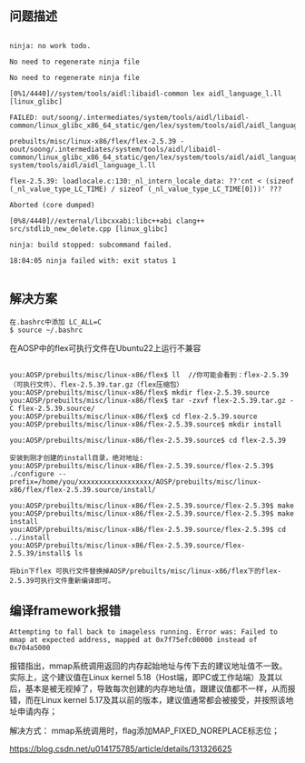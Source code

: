 
## 问题描述

```

ninja: no work todo.

No need to regenerate ninja file

No need to regenerate ninja file

[0%1/4440]//system/tools/aidl:libaidl-common lex aidl_language_l.ll [linux_glibc]

FAILED: out/soong/.intermediates/system/tools/aidl/libaidl-common/linux_glibc_x86_64_static/gen/lex/system/tools/aidl/aidl_language_l.cpp

prebuilts/misc/linux-x86/flex/flex-2.5.39 -oout/soong/.intermediates/system/tools/aidl/libaidl-common/linux_glibc_x86_64_static/gen/lex/system/tools/aidl/aidl_language_l.cpp system/tools/aidl/aidl_language_l.ll

flex-2.5.39: loadlocale.c:130:_nl_intern_locale_data: ??'cnt < (sizeof (_nl_value_type_LC_TIME) / sizeof (_nl_value_type_LC_TIME[0]))' ???

Aborted (core dumped)

[0%8/4440]//external/libcxxabi:libc++abi clang++ src/stdlib_new_delete.cpp [linux_glibc]

ninja: build stopped: subcommand failed.

18:04:05 ninja failed with: exit status 1


```

## 解决方案 

```
在.bashrc中添加 LC_ALL=C
$ source ~/.bashrc
```

在AOSP中的flex可执行文件在Ubuntu22上运行不兼容

```

you:AOSP/prebuilts/misc/linux-x86/flex$ ll  //你可能会看到：flex-2.5.39（可执行文件）、flex-2.5.39.tar.gz（flex压缩包）
you:AOSP/prebuilts/misc/linux-x86/flex$ mkdir flex-2.5.39.source
you:AOSP/prebuilts/misc/linux-x86/flex$ tar -zxvf flex-2.5.39.tar.gz -C flex-2.5.39.source/
you:AOSP/prebuilts/misc/linux-x86/flex$ cd flex-2.5.39.source
you:AOSP/prebuilts/misc/linux-x86/flex-2.5.39.source$ mkdir install

you:AOSP/prebuilts/misc/linux-x86/flex-2.5.39.source$ cd flex-2.5.39

安装到刚才创建的install目录，绝对地址:
you:AOSP/prebuilts/misc/linux-x86/flex-2.5.39.source/flex-2.5.39$ ./configure --prefix=/home/you/xxxxxxxxxxxxxxxxxx/AOSP/prebuilts/misc/linux-x86/flex/flex-2.5.39.source/install/

you:AOSP/prebuilts/misc/linux-x86/flex-2.5.39.source/flex-2.5.39$ make
you:AOSP/prebuilts/misc/linux-x86/flex-2.5.39.source/flex-2.5.39$ make install
you:AOSP/prebuilts/misc/linux-x86/flex-2.5.39.source/flex-2.5.39$ cd ../install
you:AOSP/prebuilts/misc/linux-x86/flex-2.5.39.source/flex-2.5.39/install$ ls

将bin下flex 可执行文件替换掉AOSP/prebuilts/misc/linux-x86/flex下的flex-2.5.39可执行文件重新编译即可。

```

## 编译framework报错

```
Attempting to fall back to imageless running. Error was: Failed to mmap at expected address, mapped at 0x7f75efc00000 instead of 0x704a5000
```

报错指出，mmap系统调用返回的内存起始地址与传下去的建议地址值不一致。
实际上，这个建议值在Linux kernel 5.18（Host端，即PC或工作站端）及其以后，基本是被无视掉了，导致每次创建的内存地址值，跟建议值都不一样，从而报错，而在Linux kernel 5.17及其以前的版本，建议值通常都会被接受，并按照该地址申请内存；

解决方式：
mmap系统调用时，flag添加MAP_FIXED_NOREPLACE标志位；

https://blog.csdn.net/u014175785/article/details/131326625